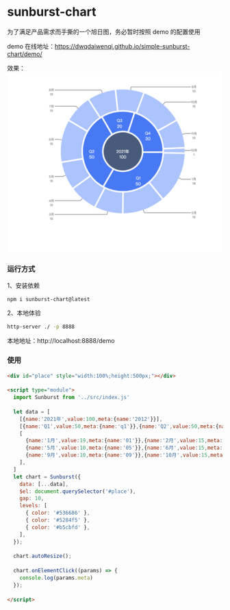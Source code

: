 # sunburst-chart
为了满足产品需求而手撕的一个旭日图，务必暂时按照 demo 的配置使用

demo 在线地址：https://dwqdaiwenqi.github.io/simple-sunburst-chart/demo/   

效果：
<img src="./preview1.png">
### 运行方式
1、安装依赖
```bash
npm i sunburst-chart@latest
```

2、本地体验
```bash
http-server ./ -p 8888
```
本地地址：http://localhost:8888/demo

### 使用
```html
<div id="place" style="width:100%;height:500px;"></div>

<script type="module">
  import Sunburst from '../src/index.js'

  let data = [
    [{name:'2021年',value:100,meta:{name:'2012'}}],
    [{name:'Q1',value:50,meta:{name:'q1'}},{name:'Q2',value:50,meta:{name:'q2'}},{name:'Q3',value:20,meta:{name:'q3'}},{name:'Q4',value:30,meta:{name:'q4'}}],
    [
      {name:'1月',value:19,meta:{name:'01'}},{name:'2月',value:15,meta:{name:'02'}},{name:'3月',value:10,meta:{name:'03'}},{name:'4月',value:10,meta:{name:'04'}},
      {name:'5月',value:10,meta:{name:'05'}},{name:'6月',value:15,meta:{name:'06'}},{name:'7月',value:10,meta:{name:'07'}},{name:'8月',value:10,meta:{name:'08'}},
      {name:'9月',value:10,meta:{name:'09'}},{name:'10月',value:15,meta:{name:'10'}},{name:'11月',value:10,meta:{name:'11'}},{name:'12月',value:1,meta:{name:'12'}}
    ],
  ]
  let chart = Sunburst({
    data: [...data],
    $el: document.querySelector('#place'),
    gap: 10,
    levels: [
      { color: '#536686' },
      { color: '#5284f5' },
      { color: '#b5cbfd' },
    ],
  });

  chart.autoResize();

  chart.onElementClick((params) => {
    console.log(params.meta)
  });

</script>

```